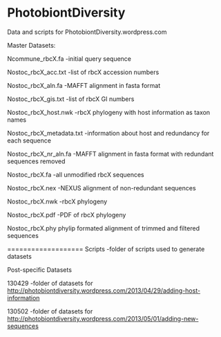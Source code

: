 PhotobiontDiversity
===================

Data and scripts for PhotobiontDiversity.wordpress.com

Master Datasets:

Ncommune_rbcX.fa -initial query sequence

Nostoc_rbcX_acc.txt -list of rbcX accession numbers

Nostoc_rbcX_aln.fa -MAFFT alignment in fasta format

Nostoc_rbcX_gis.txt -list of rbcX GI numbers

Nostoc_rbcX_host.nwk -rbcX phylogeny with host information as taxon names

Nostoc_rbcX_metadata.txt -information about host and redundancy for each sequence

Nostoc_rbcX_nr_aln.fa -MAFFT alignment in fasta format with redundant sequences removed

Nostoc_rbcX.fa -all unmodified rbcX sequences

Nostoc_rbcX.nex -NEXUS alignment of non-redundant sequences

Nostoc_rbcX.nwk -rbcX phylogeny

Nostoc_rbcX.pdf -PDF of rbcX phylogeny

Nostoc_rbcX.phy phylip formated alignment of trimmed and filtered sequences

===================
Scripts -folder of scripts used to generate datasets

Post-specific Datasets

130429 -folder of datasets for http://photobiontdiversity.wordpress.com/2013/04/29/adding-host-information

130502 -folder of datasets for http://photobiontdiversity.wordpress.com/2013/05/01/adding-new-sequences
